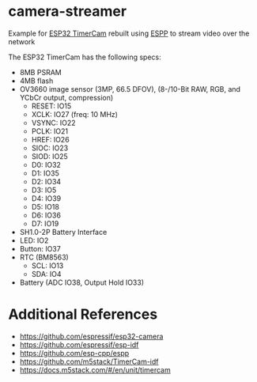 # camera-streamer

Example for [ESP32 TimerCam](https://github.com/m5stack/TimerCam-idf) rebuilt using [ESPP](http://github.com/esp-cpp/espp) to stream video over the network

The ESP32 TimerCam has the following specs:
* 8MB PSRAM
* 4MB flash
* OV3660 image sensor (3MP, 66.5 DFOV), (8-/10-Bit RAW, RGB, and YCbCr output, compression)
  * RESET: IO15
  * XCLK:  IO27 (freq: 10 MHz)
  * VSYNC: IO22
  * PCLK:  IO21
  * HREF:  IO26
  * SIOC:  IO23
  * SIOD:  IO25
  * D0:    IO32
  * D1:    IO35
  * D2:    IO34
  * D3:     IO5
  * D4:    IO39
  * D5:    IO18
  * D6:    IO36
  * D7:    IO19
* SH1.0-2P Battery Interface
* LED: IO2
* Button: IO37
* RTC (BM8563)
  * SCL: IO13
  * SDA:  IO4
* Battery (ADC IO38, Output Hold IO33)

# Additional References

* https://github.com/espressif/esp32-camera
* https://github.com/espressif/esp-idf
* https://github.com/esp-cpp/espp
* https://github.com/m5stack/TimerCam-idf
* https://docs.m5stack.com/#/en/unit/timercam
